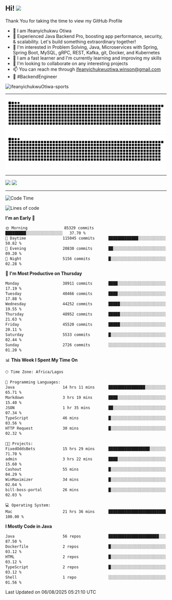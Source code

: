 <!-- BLOG-POST-LIST:START --><!-- BLOG-POST-LIST:END -->

## Hi! <img src="https://media.giphy.com/media/hvRJCLFzcasrR4ia7z/giphy.gif" width="4%"> 

Thank You for taking the time to view my GitHub Profile

- 👋 I am Ifeanyichukwu Otiwa
- 🚀 Experienced Java Backend Pro, boosting app performance, security, & scalability. Let's build something extraordinary together!
- 👀 I'm interested in Problem Solving, Java, Microservices with Spring, Spring Boot, MySQL, gRPC, REST, Kafka, git, Docker, and Kubernetes
- 🌱 I am a fast learner and I'm currently learning and improving my skills
- 💞️ I'm looking to collaborate on any interesting projects
- 📫 You can reach me through ifeanyichukwuotiwa.winson@gmail.com
- 🚀 #BackendEngineer

<p align="left" marginTop="10px"> <img src="https://komarev.com/ghpvc/?username=ifeanyichukwuOtiwa-sports&label=Profile%20views&color=0e75b6&style=for-the-badge" alt="ifeanyichukwuOtiwa-sports" /> </p>

***

<!--🐍📈SNAKEGRAPH / 🌐WEBSITE: https://github.com/Platane/snk -->
![github contribution grid snake animation](https://raw.githubusercontent.com/ifeanyichukwuOtiwa-sports/ifeanyichukwuOtiwa-sports/output/github-contribution-grid-snake-dark.svg#gh-dark-mode-only)![github contribution grid snake animation](https://raw.githubusercontent.com/ifeanyichukwuOtiwa-sports/ifeanyichukwuOtiwa-sports/output/github-contribution-grid-snake.svg#gh-light-mode-only)

***

<p float="left">
  <img float="left" src="https://github-readme-stats.vercel.app/api?username=ifeanyichukwuOtiwa-sports&count_private=true&include_all_commits=true&theme=react&show_icons=true" />
  <img float="right" src="https://github-readme-stats.vercel.app/api/top-langs/?username=ifeanyichukwuOtiwa-sports&layout=compact&show_icons=true&theme=react" /> 
</p>

***



<!--START_SECTION:waka-->
![Code Time](http://img.shields.io/badge/Code%20Time-4%2C041%20hrs%2019%20mins-blue)

![Lines of code](https://img.shields.io/badge/From%20Hello%20World%20I%27ve%20Written-62.1%20million%20lines%20of%20code-blue)

**I'm an Early 🐤** 

```text
🌞 Morning                85329 commits       █████████░░░░░░░░░░░░░░░░   37.70 % 
🌆 Daytime                115045 commits      █████████████░░░░░░░░░░░░   50.82 % 
🌃 Evening                20830 commits       ██░░░░░░░░░░░░░░░░░░░░░░░   09.20 % 
🌙 Night                  5156 commits        █░░░░░░░░░░░░░░░░░░░░░░░░   02.28 % 
```
📅 **I'm Most Productive on Thursday** 

```text
Monday                   38911 commits       ████░░░░░░░░░░░░░░░░░░░░░   17.19 % 
Tuesday                  40466 commits       ████░░░░░░░░░░░░░░░░░░░░░   17.88 % 
Wednesday                44252 commits       █████░░░░░░░░░░░░░░░░░░░░   19.55 % 
Thursday                 48952 commits       █████░░░░░░░░░░░░░░░░░░░░   21.63 % 
Friday                   45520 commits       █████░░░░░░░░░░░░░░░░░░░░   20.11 % 
Saturday                 5533 commits        █░░░░░░░░░░░░░░░░░░░░░░░░   02.44 % 
Sunday                   2726 commits        ░░░░░░░░░░░░░░░░░░░░░░░░░   01.20 % 
```


📊 **This Week I Spent My Time On** 

```text
🕑︎ Time Zone: Africa/Lagos

💬 Programming Languages: 
Java                     14 hrs 11 mins      ████████████████░░░░░░░░░   65.71 % 
Markdown                 3 hrs 19 mins       ████░░░░░░░░░░░░░░░░░░░░░   15.40 % 
JSON                     1 hr 35 mins        ██░░░░░░░░░░░░░░░░░░░░░░░   07.34 % 
TypeScript               46 mins             █░░░░░░░░░░░░░░░░░░░░░░░░   03.56 % 
HTTP Request             30 mins             █░░░░░░░░░░░░░░░░░░░░░░░░   02.32 % 

🐱‍💻 Projects: 
FixedOddsBets            15 hrs 29 mins      ██████████████████░░░░░░░   71.70 % 
admin                    3 hrs 22 mins       ████░░░░░░░░░░░░░░░░░░░░░   15.60 % 
Cashout                  55 mins             █░░░░░░░░░░░░░░░░░░░░░░░░   04.29 % 
WinMaximizer             34 mins             █░░░░░░░░░░░░░░░░░░░░░░░░   02.64 % 
bill-boss-portal         26 mins             █░░░░░░░░░░░░░░░░░░░░░░░░   02.03 % 

💻 Operating System: 
Mac                      21 hrs 36 mins      █████████████████████████   100.00 % 
```

**I Mostly Code in Java** 

```text
Java                     56 repos            ██████████████████████░░░   87.50 % 
Dockerfile               2 repos             █░░░░░░░░░░░░░░░░░░░░░░░░   03.12 % 
HTML                     2 repos             █░░░░░░░░░░░░░░░░░░░░░░░░   03.12 % 
TypeScript               2 repos             █░░░░░░░░░░░░░░░░░░░░░░░░   03.12 % 
Shell                    1 repo              ░░░░░░░░░░░░░░░░░░░░░░░░░   01.56 % 
```




 Last Updated on 06/08/2025 05:21:10 UTC
<!--END_SECTION:waka-->

<!--
<p align="center">
![trophy](https://github-profile-trophy.vercel.app/?username=ifeanyichukwuOtiwa-sports&theme=onedark) (https://github.com/ryo-ma/github-profile-trophy)
</p>
-->

<!---
ifeanyi-otiwa/ifeanyi-otiwa is a ✨ special ✨ repository because its `README.md` (this file) appears on your GitHub profile.
You can click the Preview link to take a look at your changes.
--->
